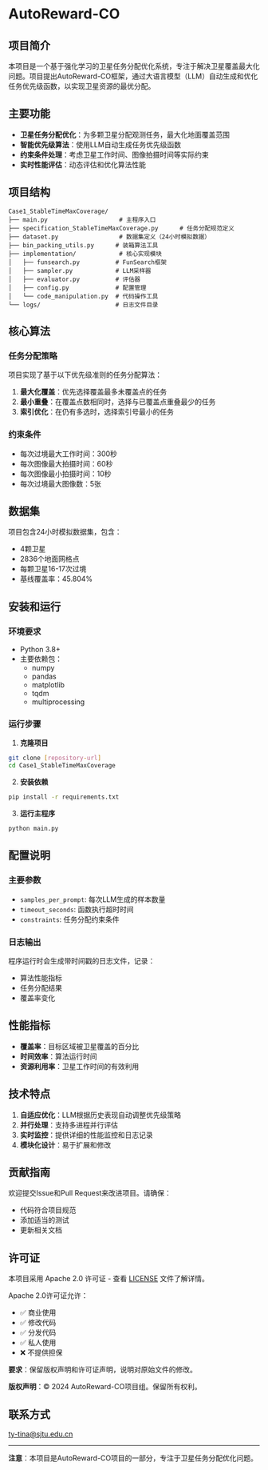 # AutoReward-CO

## 项目简介

本项目是一个基于强化学习的卫星任务分配优化系统，专注于解决卫星覆盖最大化问题。项目提出AutoReward-CO框架，通过大语言模型（LLM）自动生成和优化任务优先级函数，以实现卫星资源的最优分配。

## 主要功能

- **卫星任务分配优化**：为多颗卫星分配观测任务，最大化地面覆盖范围
- **智能优先级算法**：使用LLM自动生成任务优先级函数
- **约束条件处理**：考虑卫星工作时间、图像拍摄时间等实际约束
- **实时性能评估**：动态评估和优化算法性能

## 项目结构

```
Case1_StableTimeMaxCoverage/
├── main.py                    # 主程序入口
├── specification_StableTimeMaxCoverage.py      # 任务分配规范定义
├── dataset.py                 # 数据集定义（24小时模拟数据）
├── bin_packing_utils.py      # 装箱算法工具
├── implementation/            # 核心实现模块
│   ├── funsearch.py          # FunSearch框架
│   ├── sampler.py            # LLM采样器
│   ├── evaluator.py          # 评估器
│   ├── config.py             # 配置管理
│   └── code_manipulation.py  # 代码操作工具
└── logs/                     # 日志文件目录
```

## 核心算法

### 任务分配策略

项目实现了基于以下优先级准则的任务分配算法：

1. **最大化覆盖**：优先选择覆盖最多未覆盖点的任务
2. **最小重叠**：在覆盖点数相同时，选择与已覆盖点重叠最少的任务
3. **索引优化**：在仍有多选时，选择索引号最小的任务

### 约束条件

- 每次过境最大工作时间：300秒
- 每次图像最大拍摄时间：60秒
- 每次图像最小拍摄时间：10秒
- 每次过境最大图像数：5张

## 数据集

项目包含24小时模拟数据集，包含：
- 4颗卫星
- 2836个地面网格点
- 每颗卫星16-17次过境
- 基线覆盖率：45.804%

## 安装和运行

### 环境要求

- Python 3.8+
- 主要依赖包：
  - numpy
  - pandas
  - matplotlib
  - tqdm
  - multiprocessing

### 运行步骤

1. **克隆项目**
```bash
git clone [repository-url]
cd Case1_StableTimeMaxCoverage
```

2. **安装依赖**
```bash
pip install -r requirements.txt
```

3. **运行主程序**
```bash
python main.py
```

## 配置说明

### 主要参数

- `samples_per_prompt`: 每次LLM生成的样本数量
- `timeout_seconds`: 函数执行超时时间
- `constraints`: 任务分配约束条件

### 日志输出

程序运行时会生成带时间戳的日志文件，记录：
- 算法性能指标
- 任务分配结果
- 覆盖率变化

## 性能指标

- **覆盖率**：目标区域被卫星覆盖的百分比
- **时间效率**：算法运行时间
- **资源利用率**：卫星工作时间的有效利用

## 技术特点

1. **自适应优化**：LLM根据历史表现自动调整优先级策略
2. **并行处理**：支持多进程并行评估
3. **实时监控**：提供详细的性能监控和日志记录
4. **模块化设计**：易于扩展和修改

## 贡献指南

欢迎提交Issue和Pull Request来改进项目。请确保：
- 代码符合项目规范
- 添加适当的测试
- 更新相关文档

## 许可证

本项目采用 Apache 2.0 许可证 - 查看 [LICENSE](LICENSE) 文件了解详情。

Apache 2.0许可证允许：
- ✅ 商业使用
- ✅ 修改代码
- ✅ 分发代码
- ✅ 私人使用
- ❌ 不提供担保

**要求**：保留版权声明和许可证声明，说明对原始文件的修改。

**版权声明**：© 2024 AutoReward-CO项目组。保留所有权利。

## 联系方式

ty-tina@sjtu.edu.cn

---

**注意**：本项目是AutoReward-CO项目的一部分，专注于卫星任务分配优化问题。 
